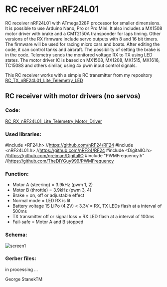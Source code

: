 # RC receiver nRF24L01 
RC receiver nRF24L01 with ATmega328P processor for smaller dimensions. It is possible to use Arduino Nano, Pro or Pro Mini.
It also includes a MX1508 motor driver with brake and a CMT2150A transponder for laps timing.
Other versions of the RX firmware include servo outputs with 8 and 16 bit timers.
The firmware will be used for racing micro cars and boats.
After editing the code, it can control tanks and aircraft.
The possibility of setting the brake is in the code.
Telemetry sends the monitored voltage RX to TX using LED states. 
The motor driver IC is based on MX1508, MX1208, MX1515, MX1616, TC1508S and others similar, using 4x pwm input control signals.

This RC receiver works with a simple RC transmitter from my repository [RC_TX_nRF24L01_Lite_Telemetry_LED](https://github.com/stanekTM/RC_TX_nRF24L01_Lite_Telemetry_LED)

## RC receiver with motor drivers (no servos)
### Code:
[RC_RX_nRF24L01_Lite_Telemetry_Motor_Driver](https://github.com/stanekTM/RC_RX_nRF24L01_Lite_Telemetry_Motor_Driver_Servo/tree/master/RC_RX_nRF24L01_Lite_Telemetry_Motor_Driver)

### Used libraries:
#include <RF24.h>         //https://github.com/nRF24/RF24
#include <nRF24L01.h>     //https://github.com/nRF24/RF24
#include <DigitalIO.h>    //https://github.com/greiman/DigitalIO
#include "PWMFrequency.h" //https://github.com/TheDIYGuy999/PWMFrequency

### Function:
* Motor A (steering) = 3.9kHz (pwm 1, 2)
* Motor B (throttle) = 3.9kHz (pwm 3, 4)
* Brake = on, off or adjustable effect 
* Normal mode = LED RX is lit
* Battery voltage 1S LiPo (4.2V) < 3.3V = RX, TX LEDs flash at a interval of 500ms
* TX transmitter off or signal loss = RX LED flash at a interval of 100ms 
* Fail-safe = Motor A and B stopped

### Schema:
![screen1](https://raw.githubusercontent.com/stanekTM/RC_RX_nRF24L01_Lite_Telemetry_Motor_Driver_Servo/master/RC_RX_nRF24L01_Lite_Telemetry_Motor_Driver/RC_RX_nRF24L01_Lite_Telemetry_Motor_Driver.PNG)

### Gerber files: 
in processing ...

George StanekTM
